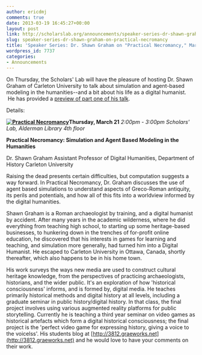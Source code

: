 ```yaml
---
author: ericdmj
comments: true
date: 2013-03-19 16:45:27+00:00
layout: post
link: http://scholarslab.org/announcements/speaker-series-dr-shawn-graham-on-practical-necromancy/
slug: speaker-series-dr-shawn-graham-on-practical-necromancy
title: 'Speaker Series: Dr. Shawn Graham on "Practical Necromancy," March 21'
wordpress_id: 7737
categories:
- Announcements
---
```


On Thursday, the Scholars' Lab will have the pleasure of hosting Dr. Shawn Graham of Carleton University to talk about simulation and agent-based modeling in the humanities--and a bit about his life as a digital humanist.  He has provided a [preview of part one of his talk](http://electricarchaeology.ca/2013/03/19/practical-necromancy-talk-scholarslab-part-i/).

Details:


**[![Practical Necromancy](http://www.scholarslab.org/wp-content/uploads/2013/03/shawngraham21.jpg)](http://www.scholarslab.org/wp-content/uploads/2013/03/shawngraham21.jpg)Thursday, March 21**
_2:00pm - 3:00pm_
_Scholars' Lab, Alderman Library 4th floor_




**Practical Necromancy: Simulation and Agent Based Modeling in the Humanities**




Dr. Shawn Graham
Assistant Professor of Digital Humanities, Department of History
Carleton University




Raising the dead presents certain difficulties, but computation suggests a way forward. In Practical Necromancy, Dr. Graham discusses the use of agent based simulations to understand aspects of Greco-Roman antiquity, its perils and potentials, and how all of this fits into a worldview informed by the digital humanities.




Shawn Graham is a Roman archaeologist by training, and a digital humanist by accident. After many years in the academic wilderness, where he did everything from teaching high school, to starting up some heritage-based businesses, to hunkering down in the trenches of for-profit online education, he discovered that his interests in games for learning and teaching, and simulation more generally, had turned him into a Digital Humanist. He escaped to Carleton University in Ottawa, Canada, shortly thereafter, which also happens to be in his home town.




His work surveys the ways new media are used to construct cultural heritage knowledge, from the perspectives of practicing archaeologists, historians, and the wider public. It's an exploration of how 'historical consciousness' informs, and is formed by, digital media. He teaches primarily historical methods and digital history at all levels, including a graduate seminar in public history/digital history. In that class, the final project involves using various augmented reality platforms for public storytelling. Currently he is teaching a third year seminar on video games as historical artefacts which form a digital historical consciousness; the final project is the 'perfect video game for expressing history, giving a voice to the voicelss'. His students blog at [http://3812.graeworks.net](http://3812.graeworks.net) and he would love to have your comments on their work.
